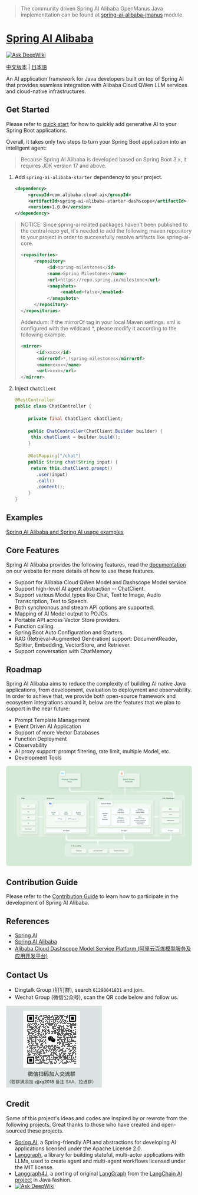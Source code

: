 > The community driven Spring AI Alibaba OpenManus Java implementtation can be found
> at [spring-ai-alibaba-jmanus](./spring-ai-alibaba-jmanus) module.

# [Spring AI Alibaba](https://java2ai.com)

[![Ask DeepWiki](https://deepwiki.com/badge.svg)](https://deepwiki.com/alibaba/spring-ai-alibaba)

[中文版本](./README-zh.md) | [日本語](./README-ja.md)

An AI application framework for Java developers built on top of Spring AI that provides seamless integration with
Alibaba Cloud QWen LLM services and cloud-native infrastructures.

## Get Started

Please refer to [quick start](https://java2ai.com/docs/dev/get-started/) for how to quickly add generative AI to your
Spring Boot applications.

Overall, it takes only two steps to turn your Spring Boot application into an intelligent agent:

> Because Spring AI Alibaba is developed based on Spring Boot 3.x, it requires JDK version 17 and above.

1. Add `spring-ai-alibaba-starter` dependency to your project.

   ```xml
   <dependency>
        <groupId>com.alibaba.cloud.ai</groupId>
        <artifactId>spring-ai-alibaba-starter-dashscope</artifactId>
        <version>1.0.0</version>
   </dependency>
   ```

> NOTICE: Since spring-ai related packages haven't been published to the central repo yet, it's needed to add the
> following maven repository to your project in order to successfully resolve artifacts like spring-ai-core.
>
> ```xml
 > <repositories>
 >      <repository>
 >           <id>spring-milestones</id>
 >           <name>Spring Milestones</name>
 >           <url>https://repo.spring.io/milestone</url>
 >           <snapshots>
 >                <enabled>false</enabled>
 >           </snapshots>
 >      </repository>
 > </repositories>
 > ```
>
> Addendum: If the mirrorOf tag in your local Maven settings. xml is configured with the wildcard *, please modify it
> according to the following example.
>
> ```xml
> <mirror>
>       <id>xxxx</id>
>       <mirrorOf>*,!spring-milestones</mirrorOf>
>       <name>xxxx</name>
>       <url>xxxx</url>
> </mirror>
> ```

2. Inject `ChatClient`

   ```java
   @RestController
   public class ChatController {
   
        private final ChatClient chatClient;
   
        public ChatController(ChatClient.Builder builder) {
         this.chatClient = builder.build();
        }
   
        @GetMapping("/chat")
        public String chat(String input) {
         return this.chatClient.prompt()
           .user(input)
           .call()
           .content();
        }
   }
   ```

## Examples

[Spring AI Alibaba and Spring AI usage examples](https://github.com/springaialibaba/spring-ai-alibaba-examples)

## Core Features

Spring AI Alibaba provides the following features, read the [documentation](https://java2ai.com/) on our website for
more details of how to use these features.

* Support for Alibaba Cloud QWen Model and Dashscope Model service.
* Support high-level AI agent abstraction -- ChatClient.
* Support various Model types like Chat, Text to Image, Audio Transcription, Text to Speech.
* Both synchronous and stream API options are supported.
* Mapping of AI Model output to POJOs.
* Portable API across Vector Store providers.
* Function calling.
* Spring Boot Auto Configuration and Starters.
* RAG (Retrieval-Augmented Generation) support: DocumentReader, Splitter, Embedding, VectorStore, and Retriever.
* Support conversation with ChatMemory

## Roadmap

Spring AI Alibaba aims to reduce the complexity of building AI native Java applications, from development, evaluation to
deployment and observability. In order to achieve that, we provide both open-source framework and ecosystem integrations
around it, below are the features that we plan to support in the near future:

* Prompt Template Management
* Event Driven AI Application
* Support of more Vector Databases
* Function Deployment
* Observability
* AI proxy support: prompt filtering, rate limit, multiple Model, etc.
* Development Tools

![ai-native-architecture](./docs/imgs/spring-ai-alibaba-arch.png)

## Contribution Guide

Please refer to the [Contribution Guide](./CONTRIBUTING.md) to learn how to participate in the development of Spring AI
Alibaba.

## References

* [Spring AI](https://docs.spring.io/spring-ai/reference/index.html)
* [Spring AI Alibaba](https://java2ai.com/docs/dev/overview/)
* [Alibaba Cloud Dashscope Model Service Platform (阿里云百炼模型服务及应用开发平台)](https://help.aliyun.com/zh/model-studio/getting-started/what-is-model-studio/)

## Contact Us

* Dingtalk Group (钉钉群), search `61290041831` and join.
* Wechat Group (微信公众号), scan the QR code below and follow us.

<img src="./docs/imgs/wechat-account.png" style="width:260px;"/>

## Credit

Some of this project's ideas and codes are inspired by or rewrote from the following projects. Great thanks to those who
have created and open-sourced these projects.

* [Spring AI](https://github.com/spring-projects/spring-ai), a Spring-friendly API and abstractions for developing AI
  applications licensed under the Apache License 2.0.
* [Langgraph](https://github.com/langchain-ai/langgraph), a library for building stateful, multi-actor applications with
  LLMs, used to create agent and multi-agent workflows licensed under the MIT license.
* [Langgraph4J](https://github.com/bsorrentino/langgraph4j), a porting of
  original [LangGraph](https://github.com/langchain-ai/langgraph) from
  the [LangChain AI project](https://github.com/langchain-ai) in Java fashion.
* [![Ask DeepWiki](https://deepwiki.com/badge.svg)](https://deepwiki.com/w9lsky/spring-ai-alibaba)

